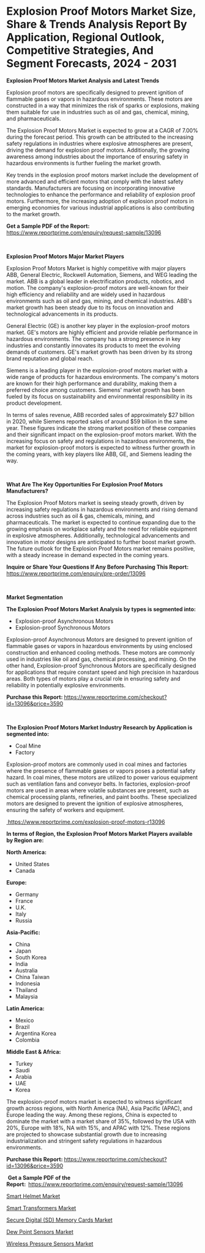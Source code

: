 <p><h1>Explosion Proof Motors Market Size, Share & Trends Analysis Report By Application, Regional Outlook, Competitive Strategies, And Segment Forecasts, 2024 - 2031</h1></p><p><strong>Explosion Proof Motors Market Analysis and Latest Trends</strong></p>
<p><p>Explosion proof motors are specifically designed to prevent ignition of flammable gases or vapors in hazardous environments. These motors are constructed in a way that minimizes the risk of sparks or explosions, making them suitable for use in industries such as oil and gas, chemical, mining, and pharmaceuticals.</p><p>The Explosion Proof Motors Market is expected to grow at a CAGR of 7.00% during the forecast period. This growth can be attributed to the increasing safety regulations in industries where explosive atmospheres are present, driving the demand for explosion proof motors. Additionally, the growing awareness among industries about the importance of ensuring safety in hazardous environments is further fueling the market growth.</p><p>Key trends in the explosion proof motors market include the development of more advanced and efficient motors that comply with the latest safety standards. Manufacturers are focusing on incorporating innovative technologies to enhance the performance and reliability of explosion proof motors. Furthermore, the increasing adoption of explosion proof motors in emerging economies for various industrial applications is also contributing to the market growth.</p></p>
<p><strong>Get a Sample PDF of the Report:&nbsp;</strong> <a href="https://www.reportprime.com/enquiry/request-sample/13096">https://www.reportprime.com/enquiry/request-sample/13096</a></p>
<p>&nbsp;</p>
<p><strong>Explosion Proof Motors Major Market Players</strong></p>
<p><p>Explosion Proof Motors Market is highly competitive with major players ABB, General Electric, Rockwell Automation, Siemens, and WEG leading the market. ABB is a global leader in electrification products, robotics, and motion. The company's explosion-proof motors are well-known for their high efficiency and reliability and are widely used in hazardous environments such as oil and gas, mining, and chemical industries. ABB's market growth has been steady due to its focus on innovation and technological advancements in its products.</p><p>General Electric (GE) is another key player in the explosion-proof motors market. GE's motors are highly efficient and provide reliable performance in hazardous environments. The company has a strong presence in key industries and constantly innovates its products to meet the evolving demands of customers. GE's market growth has been driven by its strong brand reputation and global reach.</p><p>Siemens is a leading player in the explosion-proof motors market with a wide range of products for hazardous environments. The company's motors are known for their high performance and durability, making them a preferred choice among customers. Siemens' market growth has been fueled by its focus on sustainability and environmental responsibility in its product development.</p><p>In terms of sales revenue, ABB recorded sales of approximately $27 billion in 2020, while Siemens reported sales of around $59 billion in the same year. These figures indicate the strong market position of these companies and their significant impact on the explosion-proof motors market. With the increasing focus on safety and regulations in hazardous environments, the market for explosion-proof motors is expected to witness further growth in the coming years, with key players like ABB, GE, and Siemens leading the way.</p></p>
<p>&nbsp;</p>
<p><strong>What Are The Key Opportunities For Explosion Proof Motors Manufacturers?</strong></p>
<p><p>The Explosion Proof Motors market is seeing steady growth, driven by increasing safety regulations in hazardous environments and rising demand across industries such as oil & gas, chemicals, mining, and pharmaceuticals. The market is expected to continue expanding due to the growing emphasis on workplace safety and the need for reliable equipment in explosive atmospheres. Additionally, technological advancements and innovation in motor designs are anticipated to further boost market growth. The future outlook for the Explosion Proof Motors market remains positive, with a steady increase in demand expected in the coming years.</p></p>
<p><strong>Inquire or Share Your Questions If Any Before Purchasing This Report:</strong> <a href="https://www.reportprime.com/enquiry/pre-order/13096">https://www.reportprime.com/enquiry/pre-order/13096</a></p>
<p>&nbsp;</p>
<p><strong>Market Segmentation</strong></p>
<p><strong>The Explosion Proof Motors Market Analysis by types is segmented into:</strong></p>
<p><ul><li>Explosion-proof Asynchronous Motors</li><li>Explosion-proof Synchronous Motors</li></ul></p>
<p><p>Explosion-proof Asynchronous Motors are designed to prevent ignition of flammable gases or vapors in hazardous environments by using enclosed construction and enhanced cooling methods. These motors are commonly used in industries like oil and gas, chemical processing, and mining. On the other hand, Explosion-proof Synchronous Motors are specifically designed for applications that require constant speed and high precision in hazardous areas. Both types of motors play a crucial role in ensuring safety and reliability in potentially explosive environments.</p></p>
<p><strong>Purchase this Report:&nbsp;</strong><a href="https://www.reportprime.com/checkout?id=13096&price=3590">https://www.reportprime.com/checkout?id=13096&price=3590</a></p>
<p>&nbsp;</p>
<p><strong>The Explosion Proof Motors Market Industry Research by Application is segmented into:</strong></p>
<p><ul><li>Coal Mine</li><li>Factory</li></ul></p>
<p><p>Explosion-proof motors are commonly used in coal mines and factories where the presence of flammable gases or vapors poses a potential safety hazard. In coal mines, these motors are utilized to power various equipment such as ventilation fans and conveyor belts. In factories, explosion-proof motors are used in areas where volatile substances are present, such as chemical processing plants, refineries, and paint booths. These specialized motors are designed to prevent the ignition of explosive atmospheres, ensuring the safety of workers and equipment.</p></p>
<p><a href="https://www.reportprime.com/explosion-proof-motors-r13096">&nbsp;https://www.reportprime.com/explosion-proof-motors-r13096</a></p>
<p><strong>In terms of Region, the Explosion Proof Motors Market Players available by Region are:</strong></p>
<p>
    <p> <strong> North America: </strong>
        <ul>
            <li>United States</li>
            <li>Canada</li>
        </ul>
        </p> 
    <p> <strong> Europe: </strong>
        <ul>
            <li>Germany</li>
            <li>France</li>
            <li>U.K.</li>
            <li>Italy</li>
            <li>Russia</li>
        </ul>
        </p> 
    <p> <strong> Asia-Pacific: </strong>
        <ul>
            <li>China</li>
            <li>Japan</li>
            <li>South Korea</li>
            <li>India</li>
            <li>Australia</li>
            <li>China Taiwan</li>
            <li>Indonesia</li>
            <li>Thailand</li>
            <li>Malaysia</li>
        </ul>
        </p> 
    <p> <strong> Latin America: </strong>
        <ul>
            <li>Mexico</li>
            <li>Brazil</li>
            <li>Argentina Korea</li>
            <li>Colombia</li>
        </ul>
        </p> 
    <p> <strong> Middle East & Africa: </strong>
        <ul>
            <li>Turkey</li>
            <li>Saudi</li>
            <li>Arabia</li>
            <li>UAE</li>
            <li>Korea</li>
        </ul>
    </p>
    </p>
<p><p>The explosion-proof motors market is expected to witness significant growth across regions, with North America (NA), Asia Pacific (APAC), and Europe leading the way. Among these regions, China is expected to dominate the market with a market share of 35%, followed by the USA with 20%, Europe with 18%, NA with 15%, and APAC with 12%. These regions are projected to showcase substantial growth due to increasing industrialization and stringent safety regulations in hazardous environments.</p></p>
<p><strong>Purchase this Report: </strong><a href="https://www.reportprime.com/checkout?id=13096&price=3590">https://www.reportprime.com/checkout?id=13096&price=3590</a></p>
<p>&nbsp;<strong>Get a Sample PDF of the Report:&nbsp;&nbsp;</strong><a href="https://www.reportprime.com/enquiry/request-sample/13096">https://www.reportprime.com/enquiry/request-sample/13096</a></p>
<p><strong></strong></p>
<p><p><a href="https://github.com/hrhzhypq19/Market-Research-Report-List-1/blob/main/smart-helmet-market.md">Smart Helmet Market</a></p><p><a href="https://github.com/kishanagarner91/Market-Research-Report-List-1/blob/main/smart-transformers-market.md">Smart Transformers Market</a></p><p><a href="https://www.linkedin.com/pulse/secure-digital-sd-memory-cards-market-size-share-analysis-wpnvc?trackingId=Bm1u5PjvQLyceTTeXkLL0g%3D%3D">Secure Digital (SD) Memory Cards Market</a></p><p><a href="https://www.linkedin.com/pulse/in-depth-analysis-global-dew-point-sensors-market-scope-its-hr7wc?trackingId=Nhf1bvZhTH2Qz85J5gGjZA%3D%3D">Dew Point Sensors Market</a></p><p><a href="https://www.linkedin.com/pulse/comprehensive-analysis-global-wireless-pressure-sensors-market-wwvvc?trackingId=qIK3QV%2FSSpKEi20kNXyrKg%3D%3D">Wireless Pressure Sensors Market</a></p></p>